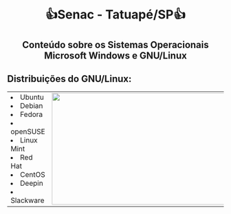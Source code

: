 <h1 align="center">👍Senac - Tatuapé/SP👍</h1>

<h2 align="center"> Conteúdo sobre os Sistemas Operacionais Microsoft Windows e GNU/Linux</h2>

      
<table>
  <thead>
  <tr><h2>Distribuições do GNU/Linux:</h2></tr>
  </thead>
  <tbody>
        <td>
            <li>Ubuntu</li>
            <li>Debian</li>
            <li>Fedora</li>
            <li>openSUSE</li>
            <li>Linux Mint</li>
            <li>Red Hat</li>
            <li>CentOS</li>
            <li>Deepin</li>
            <li>Slackware</li>
        </td>
        <td><div ">  <img width="675" height="260" src="https://manjarobrasil.files.wordpress.com/2015/08/linux_distros.jpg"></div></td>
  </tbody>
</table>






